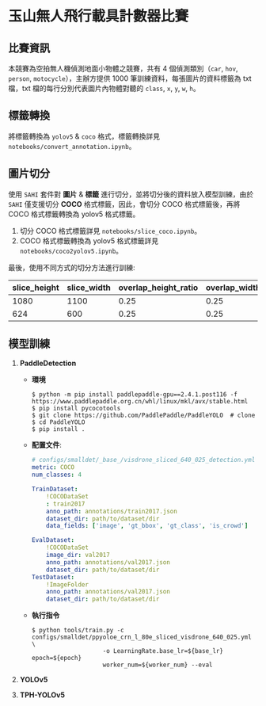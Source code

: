 # 玉山無人飛行載具計數器比賽

## 比賽資訊
本競賽為空拍無人機偵測地面小物體之競賽，共有 4 個偵測類別（`car`, `hov`, `person`, `motocycle`），主辦方提供 1000 筆訓練資料，每張圖片的資料標籤為 txt 檔，txt 檔的每行分別代表圖片內物體對聽的 `class`, `x`, `y`, `w`, `h`。

## 標籤轉換
將標籤轉換為 `yolov5` & `coco` 格式，標籤轉換詳見 `notebooks/convert_annotation.ipynb`。

## 圖片切分
使用 `SAHI` 套件對 **圖片** & **標籤** 進行切分，並將切分後的資料放入模型訓練，由於 `SAHI` 僅支援切分 **COCO** 格式標籤，因此，會切分 COCO 格式標籤後，再將 COCO 格式標籤轉換為 yolov5 格式標籤。
1. 切分 COCO 格式標籤詳見 `notebooks/slice_coco.ipynb`。
2. COCO 格式標籤轉換為 yolov5 格式標籤詳見 `notebooks/coco2yolov5.ipynb`。

最後，使用不同方式的切分方法進行訓練:

|  slice_height   | slice_width  | overlap_height_ratio | overlap_width_ratio |
|  ----  |  ----  |  ----  |  ----  |
| 1080  | 1100 | 0.25  | 0.25 |
| 624  | 600 | 0.25  | 0.25 |


## 模型訓練
1. **PaddleDetection**
    + **環境**
        ```
        $ python -m pip install paddlepaddle-gpu==2.4.1.post116 -f https://www.paddlepaddle.org.cn/whl/linux/mkl/avx/stable.html
        $ pip install pycocotools
        $ git clone https://github.com/PaddlePaddle/PaddleYOLO  # clone
        $ cd PaddleYOLO
        $ pip install .
        ``` 
    + **配置文件**:
        ```yaml
        # configs/smalldet/_base_/visdrone_sliced_640_025_detection.yml
        metric: COCO
        num_classes: 4

        TrainDataset:
            !COCODataSet
            : train2017
            anno_path: annotations/train2017.json
            dataset_dir: path/to/dataset/dir
            data_fields: ['image', 'gt_bbox', 'gt_class', 'is_crowd']

        EvalDataset:
            !COCODataSet
            image_dir: val2017
            anno_path: annotations/val2017.json
            dataset_dir: path/to/dataset/dir
        TestDataset:
            !ImageFolder
            anno_path: annotations/val2017.json
            dataset_dir: path/to/dataset/dir
        ``` 

    + **執行指令**
        ```
        $ python tools/train.py -c configs/smalldet/ppyoloe_crn_l_80e_sliced_visdrone_640_025.yml  \
                            -o LearningRate.base_lr=${base_lr} epoch=${epoch} 
                            worker_num=${worker_num} --eval 
        ```

2. **YOLOv5**

3. **TPH-YOLOv5**
